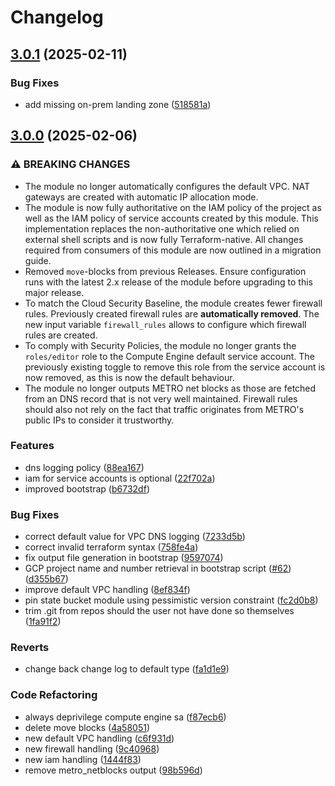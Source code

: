 # Changelog

## [3.0.1](https://github.com/metro-digital/terraform-google-cf-projectcfg/compare/v3.0.0...v3.0.1) (2025-02-11)


### Bug Fixes

* add missing on-prem landing zone ([518581a](https://github.com/metro-digital/terraform-google-cf-projectcfg/commit/518581a43643d03266bd79e1c72b0494661e9853))

## [3.0.0](https://github.com/metro-digital/terraform-google-cf-projectcfg/compare/v2.4.1...v3.0.0) (2025-02-06)


### ⚠ BREAKING CHANGES

* The module no longer automatically configures the default VPC. NAT gateways are created with automatic IP allocation mode.
* The module is now fully authoritative on the IAM policy of the project as well as the IAM policy of service accounts created by this module. This implementation replaces the non-authoritative one which relied on external shell scripts and is now fully Terraform-native. All changes required from consumers of this module are now outlined in a migration guide.
* Removed `move`-blocks from previous Releases. Ensure configuration runs with the latest 2.x release of the module before upgrading to this major release.
* To match the Cloud Security Baseline, the module creates fewer firewall rules. Previously created firewall rules are **automatically removed**. The new input variable `firewall_rules` allows to configure which firewall rules are created.
* To comply with Security Policies, the module no longer grants the `roles/editor` role to the Compute Engine default service account. The previously existing toggle to remove this role from the service account is now removed, as this is now the default behaviour.
* The module no longer outputs METRO net blocks as those are fetched from an DNS record that is not very well maintained. Firewall rules should also not rely on the fact that traffic originates from METRO's public IPs to consider it trustworthy.

### Features

* dns logging policy ([88ea167](https://github.com/metro-digital/terraform-google-cf-projectcfg/commit/88ea16749ba2fffa058b5fd509e0418b3c06e691))
* iam for service accounts is optional ([22f702a](https://github.com/metro-digital/terraform-google-cf-projectcfg/commit/22f702a061a21a45957a407748d78d746be52bb4))
* improved bootstrap ([b6732df](https://github.com/metro-digital/terraform-google-cf-projectcfg/commit/b6732df49a1490bc4d5386a9574f114a524545dd))


### Bug Fixes

* correct default value for VPC DNS logging ([7233d5b](https://github.com/metro-digital/terraform-google-cf-projectcfg/commit/7233d5ba44af591ec525ddfe54f6319fa1aad1bc))
* correct invalid terraform syntax ([758fe4a](https://github.com/metro-digital/terraform-google-cf-projectcfg/commit/758fe4a779bcd93c3cba5509be25c806670e848d))
* fix output file generation in bootstrap ([9597074](https://github.com/metro-digital/terraform-google-cf-projectcfg/commit/959707417960f2e0da834c62c335028f800052b6))
* GCP project name and number retrieval in bootstrap script ([#62](https://github.com/metro-digital/terraform-google-cf-projectcfg/issues/62)) ([d355b67](https://github.com/metro-digital/terraform-google-cf-projectcfg/commit/d355b675e849e35417c64140cbf7bd8639fcbc4c))
* improve default VPC handling ([8ef834f](https://github.com/metro-digital/terraform-google-cf-projectcfg/commit/8ef834f8014a7f10971a0939b5cda1a26eccd234))
* pin state bucket module using pessimistic version constraint ([fc2d0b8](https://github.com/metro-digital/terraform-google-cf-projectcfg/commit/fc2d0b82c13b372898cdbb481a71ec8dd19347fe))
* trim .git from repos should the user not have done so themselves ([1fa91f2](https://github.com/metro-digital/terraform-google-cf-projectcfg/commit/1fa91f2550fea07082e7a81b99cde0941424ca0c))


### Reverts

* change back change log to default type ([fa1d1e9](https://github.com/metro-digital/terraform-google-cf-projectcfg/commit/fa1d1e972928dfaf08d47320c3017a97fd92f3e5))


### Code Refactoring

* always deprivilege compute engine sa ([f87ecb6](https://github.com/metro-digital/terraform-google-cf-projectcfg/commit/f87ecb6e588f35db2a7f09ef8c28679de4bc3178))
* delete move blocks ([4a58051](https://github.com/metro-digital/terraform-google-cf-projectcfg/commit/4a580517a6462663de636480175b52658457ae90))
* new default VPC handling ([c6f931d](https://github.com/metro-digital/terraform-google-cf-projectcfg/commit/c6f931da85d2111c9fc6139ca71eedb8c1d1bcfa))
* new firewall handling ([9c40968](https://github.com/metro-digital/terraform-google-cf-projectcfg/commit/9c40968ce641c5120e8f4ebd2ff8a9f6cea7cc6a))
* new iam handling ([1444f83](https://github.com/metro-digital/terraform-google-cf-projectcfg/commit/1444f8374a06bbbf923690ebb5161f5359261b36))
* remove metro_netblocks output ([98b596d](https://github.com/metro-digital/terraform-google-cf-projectcfg/commit/98b596d63cd4ffce6ac6a4e95cf64b2765ff33b1))
